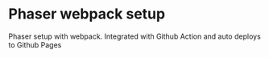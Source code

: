 # Phaser webpack setup
Phaser setup with webpack. Integrated with Github Action and auto deploys to Github Pages
